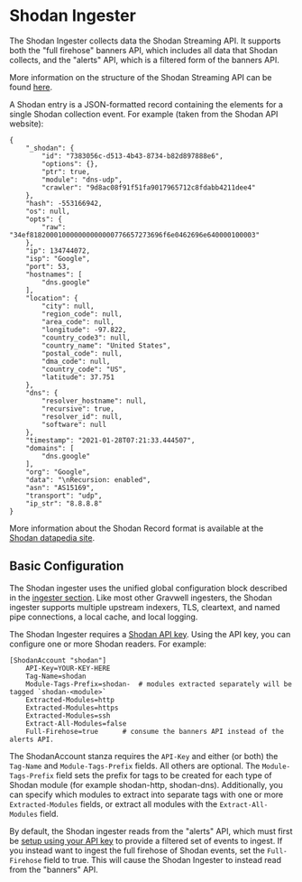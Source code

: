 # Shodan Ingester

The Shodan Ingester collects data the Shodan Streaming API. It supports both the "full firehose" banners API, which includes all data that Shodan collects, and the "alerts" API, which is a filtered form of the banners API. 

More information on the structure of the Shodan Streaming API can be found [here](https://developer.shodan.io/api/stream). 

A Shodan entry is a JSON-formatted record containing the elements for a single Shodan collection event. For example (taken from the Shodan API website):

```
{
    "_shodan": {
        "id": "7383056c-d513-4b43-8734-b82d897888e6",
        "options": {},
        "ptr": true,
        "module": "dns-udp",
        "crawler": "9d8ac08f91f51fa9017965712c8fdabb4211dee4"
    },
    "hash": -553166942,
    "os": null,
    "opts": {
        "raw": "34ef818200010000000000000776657273696f6e0462696e640000100003"
    },
    "ip": 134744072,
    "isp": "Google",
    "port": 53,
    "hostnames": [
        "dns.google"
    ],
    "location": {
        "city": null,
        "region_code": null,
        "area_code": null,
        "longitude": -97.822,
        "country_code3": null,
        "country_name": "United States",
        "postal_code": null,
        "dma_code": null,
        "country_code": "US",
        "latitude": 37.751
    },
    "dns": {
        "resolver_hostname": null,
        "recursive": true,
        "resolver_id": null,
        "software": null
    },
    "timestamp": "2021-01-28T07:21:33.444507",
    "domains": [
        "dns.google"
    ],
    "org": "Google",
    "data": "\nRecursion: enabled",
    "asn": "AS15169",
    "transport": "udp",
    "ip_str": "8.8.8.8"
}
```

More information about the Shodan Record format is available at the [Shodan datapedia site](https://datapedia.shodan.io).

## Basic Configuration

The Shodan ingester uses the unified global configuration block described in the [ingester section](#!ingesters/ingesters.md#Global_Configuration_Parameters).  Like most other Gravwell ingesters, the Shodan ingester supports multiple upstream indexers, TLS, cleartext, and named pipe connections, a local cache, and local logging.

The Shodan Ingester requires a [Shodan API key](https://developer.shodan.io/api/requirements). Using the API key, you can configure one or more Shodan readers. For example:

```
[ShodanAccount "shodan"]
	API-Key=YOUR-KEY-HERE
	Tag-Name=shodan
	Module-Tags-Prefix=shodan-	# modules extracted separately will be tagged `shodan-<module>`
	Extracted-Modules=http
	Extracted-Modules=https
	Extracted-Modules=ssh
	Extract-All-Modules=false
	Full-Firehose=true		# consume the banners API instead of the alerts API.
```

The ShodanAccount stanza requires the `API-Key` and either (or both) the `Tag-Name` and `Module-Tags-Prefix` fields. All others are optional. The `Module-Tags-Prefix` field sets the prefix for tags to be created for each type of Shodan module (for example shodan-http, shodan-dns). Additionally, you can specify which modules to extract into separate tags with one or more `Extracted-Modules` fields, or extract all modules with the `Extract-All-Modules` field.

By default, the Shodan ingester reads from the "alerts" API, which must first be [setup using your API key](https://developer.shodan.io/api/stream) to provide a filtered set of events to ingest. If you instead want to ingest the full firehose of Shodan events, set the `Full-Firehose` field to true. This will cause the Shodan Ingester to instead read from the "banners" API. 
